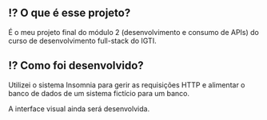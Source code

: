  <h2> ⁉️ O que é esse projeto?</h2>
 <p> É o meu projeto final do módulo 2 (desenvolvimento e consumo de APIs) do curso de desenvolvimento full-stack do IGTI. </p>
 
 <h2> ⁉️ Como foi desenvolvido? </h2>
 <p> Utilizei o sistema Insomnia para gerir as requisições HTTP e alimentar o banco de dados de um sistema fictício para um banco. 
 <p> A interface visual ainda será desenvolvida. </p>
 </p>
